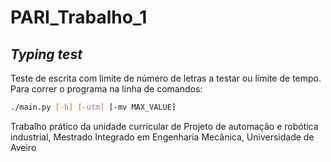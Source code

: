 # PARI_Trabalho_1
## *Typing test*
Teste de escrita com limite de número de letras a testar ou limite de tempo.  
Para correr o programa na linha de comandos:
```bash
./main.py [-h] [-utm] [-mv MAX_VALUE]
```


Trabalho prático da unidade curricular de Projeto de automação e robótica industrial, Mestrado Integrado em Engenharia Mecânica, Universidade de Aveiro
